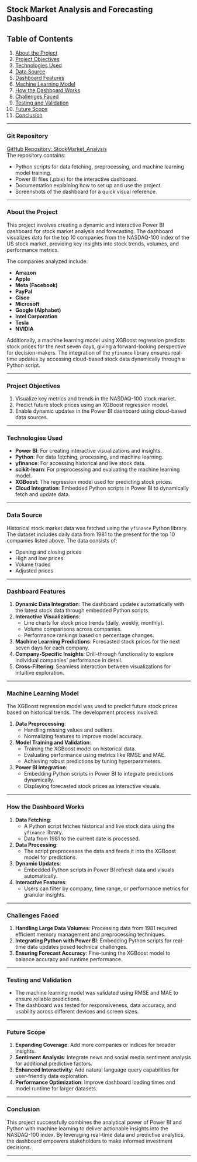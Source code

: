 ## **Stock Market Analysis and Forecasting Dashboard**

## Table of Contents  
1. [About the Project](#about-the-project)  
2. [Project Objectives](#project-objectives)  
3. [Technologies Used](#technologies-used)  
4. [Data Source](#data-source)  
5. [Dashboard Features](#dashboard-features)  
6. [Machine Learning Model](#machine-learning-model)  
7. [How the Dashboard Works](#how-the-dashboard-works)  
8. [Challenges Faced](#challenges-faced)  
9. [Testing and Validation](#testing-and-validation)  
10. [Future Scope](#future-scope)  
11. [Conclusion](#conclusion)

---

### **Git Repository**
[GitHub Repository: StockMarket_Analysis](https://github.com/Nikitachatse/StockMarket_Analysis)  
The repository contains:
- Python scripts for data fetching, preprocessing, and machine learning model training.
- Power BI files (.pbix) for the interactive dashboard.
- Documentation explaining how to set up and use the project.
- Screenshots of the dashboard for a quick visual reference.

---

### **About the Project**
This project involves creating a dynamic and interactive Power BI dashboard for stock market analysis and forecasting. The dashboard visualizes data for the top 10 companies from the NASDAQ-100 index of the US stock market, providing key insights into stock trends, volumes, and performance metrics.

The companies analyzed include:
- **Amazon**
- **Apple**
- **Meta (Facebook)**
- **PayPal**
- **Cisco**
- **Microsoft**
- **Google (Alphabet)**
- **Intel Corporation**
- **Tesla**
- **NVIDIA**

Additionally, a machine learning model using XGBoost regression predicts stock prices for the next seven days, giving a forward-looking perspective for decision-makers. The integration of the `yfinance` library ensures real-time updates by accessing cloud-based stock data dynamically through a Python script.

---

### **Project Objectives**
1. Visualize key metrics and trends in the NASDAQ-100 stock market.
2. Predict future stock prices using an XGBoost regression model.
3. Enable dynamic updates in the Power BI dashboard using cloud-based data sources.

---

### **Technologies Used**
- **Power BI**: For creating interactive visualizations and insights.
- **Python**: For data fetching, processing, and machine learning.
- **yfinance**: For accessing historical and live stock data.
- **scikit-learn**: For preprocessing and evaluating the machine learning model.
- **XGBoost**: The regression model used for predicting stock prices.
- **Cloud Integration**: Embedded Python scripts in Power BI to dynamically fetch and update data.

---

### **Data Source**
Historical stock market data was fetched using the `yfinance` Python library. The dataset includes daily data from 1981 to the present for the top 10 companies listed above. The data consists of:
- Opening and closing prices
- High and low prices
- Volume traded
- Adjusted prices

---

### **Dashboard Features**
1. **Dynamic Data Integration**: The dashboard updates automatically with the latest stock data through embedded Python scripts.
2. **Interactive Visualizations**:
   - Line charts for stock price trends (daily, weekly, monthly).
   - Volume comparisons across companies.
   - Performance rankings based on percentage changes.
3. **Machine Learning Predictions**: Forecasted stock prices for the next seven days for each company.
4. **Company-Specific Insights**: Drill-through functionality to explore individual companies' performance in detail.
5. **Cross-Filtering**: Seamless interaction between visualizations for intuitive exploration.

---

### **Machine Learning Model**
The XGBoost regression model was used to predict future stock prices based on historical trends. The development process involved:
1. **Data Preprocessing**:
   - Handling missing values and outliers.
   - Normalizing features to improve model accuracy.
2. **Model Training and Validation**:
   - Training the XGBoost model on historical data.
   - Evaluating performance using metrics like RMSE and MAE.
   - Achieving robust predictions by tuning hyperparameters.
3. **Power BI Integration**:
   - Embedding Python scripts in Power BI to integrate predictions dynamically.
   - Displaying forecasted stock prices as interactive visuals.

---

### **How the Dashboard Works**
1. **Data Fetching**:
   - A Python script fetches historical and live stock data using the `yfinance` library.
   - Data from 1981 to the current date is processed.
2. **Data Processing**:
   - The script preprocesses the data and feeds it into the XGBoost model for predictions.
3. **Dynamic Updates**:
   - Embedded Python scripts in Power BI refresh data and visuals automatically.
4. **Interactive Features**:
   - Users can filter by company, time range, or performance metrics for granular insights.

---

### **Challenges Faced**
1. **Handling Large Data Volumes**: Processing data from 1981 required efficient memory management and preprocessing techniques.
2. **Integrating Python with Power BI**: Embedding Python scripts for real-time data updates posed technical challenges.
3. **Ensuring Forecast Accuracy**: Fine-tuning the XGBoost model to balance accuracy and runtime performance.

---

### **Testing and Validation**
- The machine learning model was validated using RMSE and MAE to ensure reliable predictions.
- The dashboard was tested for responsiveness, data accuracy, and usability across different devices and screen sizes.

---

### **Future Scope**
1. **Expanding Coverage**: Add more companies or indices for broader insights.
2. **Sentiment Analysis**: Integrate news and social media sentiment analysis for additional predictive factors.
3. **Enhanced Interactivity**: Add natural language query capabilities for user-friendly data exploration.
4. **Performance Optimization**: Improve dashboard loading times and model runtime for larger datasets.

---

### **Conclusion**
This project successfully combines the analytical power of Power BI and Python with machine learning to deliver actionable insights into the NASDAQ-100 index. By leveraging real-time data and predictive analytics, the dashboard empowers stakeholders to make informed investment decisions.

---
